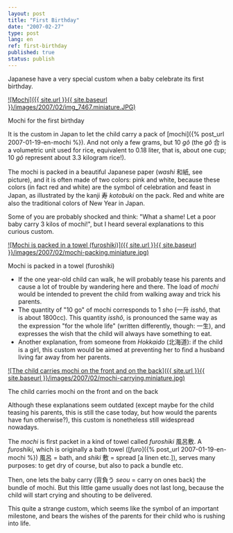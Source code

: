 ```yaml
---
layout: post
title: "First Birthday"
date: "2007-02-27"
type: post
lang: en
ref: first-birthday
published: true
status: publish
---
```


Japanese have a very special custom when a baby celebrate its first birthday.

[![Mochi]({{ site.url }}{{ site.baseurl }}/images/2007/02/img_7467.miniature.JPG)](http://www.japonophile.com/wp-content/uploads/2007/02/img_7467.JPG "Mochi")

Mochi for the first birthday

It is the custom in Japan to let the child carry a pack of [mochi]({% post_url 2007-01-19-en-mochi %}). And not only a few grams, but 10 _gô_ (the _gô_ 合 is a volumetric unit used for rice, equivalent to 0.18 liter, that is, about one cup; 10 _gô_ represent about 3.3 kilogram rice!).

The mochi is packed in a beautiful Japanese paper (_washi_ 和紙, see picture), and it is often made of two colors: pink and white, because these colors (in fact red and white) are the symbol of celebration and feast in Japan, as illustrated by the kanji 寿 _kotobuki_ on the pack. Red and white are also the traditional colors of New Year in Japan.

Some of you are probably shocked and think: "What a shame! Let a poor baby carry 3 kilos of mochi!", but I heard several explanations to this curious custom.

[![Mochi is packed in a towel (furoshiki)]({{ site.url }}{{ site.baseurl }}/images/2007/02/mochi-packing.miniature.jpg)](http://www.japonophile.com/wp-content/uploads/2007/02/mochi-packing.jpg "Mochi is packed in a towel (furoshiki)")

Mochi is packed in a towel (furoshiki)

- If the one year-old child can walk, he will probably tease his parents and cause a lot of trouble by wandering here and there. The load of _mochi_ would be intended to prevent the child from walking away and trick his parents.
- The quantity of "10 go" of mochi corresponds to 1 _sho_ (一升 _isshô_, that is about 1800cc). This quantity _isshô_, is pronounced the same way as the expression "for the whole life" (written differently, though: 一生), and expresses the wish that the child will always have something to eat.
- Another explanation, from someone from _Hokkaido_ (北海道): if the child is a girl, this custom would be aimed at preventing her to find a husband living far away from her parents.

[![The child carries mochi on the front and on the back]({{ site.url }}{{ site.baseurl }}/images/2007/02/mochi-carrying.miniature.jpg)](http://www.japonophile.com/wp-content/uploads/2007/02/mochi-carrying.jpg "The child carries mochi on the front and on the back")

The child carries mochi on the front and on the back

Although these explanations seem outdated (except maybe for the child teasing his parents, this is still the case today, but how would the parents have fun otherwise?), this custom is nonetheless still widespread nowadays.

The _mochi_ is first packet in a kind of towel called _furoshiki_ 風呂敷. A _furoshiki_, which is originally a bath towel ([_furo_]({% post_url 2007-01-19-en-mochi %}) 風呂 = bath, and _shiki_ 敷 = spread \[a linen etc.\]), serves many purposes: to get dry of course, but also to pack a bundle etc.

Then, one lets the baby carry (背負う _seou_ = carry on ones back) the bundle of mochi. But this little game usually does not last long, because the child will start crying and shouting to be delivered.

This quite a strange custom, which seems like the symbol of an important milestone, and bears the wishes of the parents for their child who is rushing into life.
